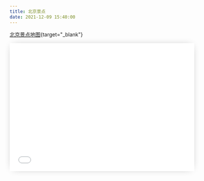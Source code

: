 ```yaml
---
title: 北京景点
date: 2021-12-09 15:40:00
---
```


[北京景点地图](http://wangmingco.github.io/html/bj_baidu.html){target="_blank"}

<p>
    <div style="width:100%; height:350px;border:none;text-align:center">
		<iframe 
			allowtransparency="yes" 
			frameborder="0" 
			width="100%" 
			height="100%" 
			scrolling="auto" 
			style="box-shadow: 0px 0px 20px -10px #888;" 
			src="/html/bj_baidu.html" 
		/>
	</div>

	
</script>

</p>
